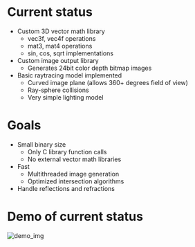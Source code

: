 # Current status
- Custom 3D vector math library
  - vec3f, vec4f operations
  - mat3, mat4 operations
  - sin, cos, sqrt implementations
- Custom image output library
  - Generates 24bit color depth bitmap images
- Basic raytracing model implemented
  - Curved image plane (allows 360+ degrees field of view)
  - Ray-sphere collisions
  - Very simple lighting model

# Goals
- Small binary size
  - Only C library function calls
  - No external vector math libraries
- Fast
  - Multithreaded image generation
  - Optimized intersection algorithms
- Handle reflections and refractions

# Demo of current status
![demo_img](images/basic_lighting.bmp)
